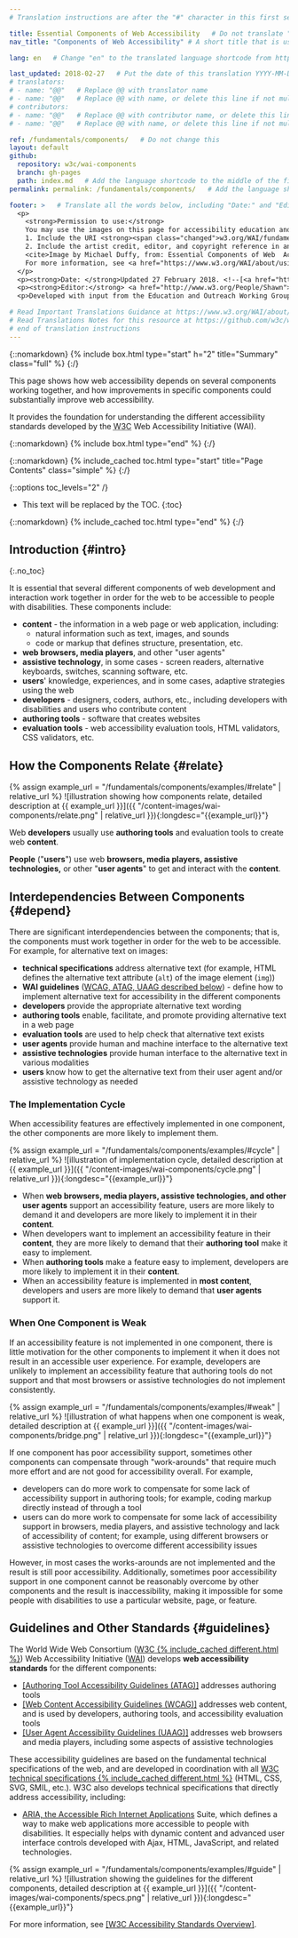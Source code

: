 ```yaml
---
# Translation instructions are after the "#" character in this first section. They are comments that do not show up in the web page. You do not need to translate the instructions after #.

title: Essential Components of Web Accessibility   # Do not translate "title:". Do translate the text after "title:".
nav_title: "Components of Web Accessibility" # A short title that is used in the navigation

lang: en   # Change "en" to the translated language shortcode from https://www.iana.org/assignments/language-subtag-registry/language-subtag-registry

last_updated: 2018-02-27   # Put the date of this translation YYYY-MM-DD (with month in the middle)
# translators: 
# - name: "@@"   # Replace @@ with translator name
# - name: "@@"   # Replace @@ with name, or delete this line if not multiple translators
# contributors:
# - name: "@@"   # Replace @@ with contributor name, or delete this line if none
# - name: "@@"   # Replace @@ with name, or delete this line if not multiple contributors

ref: /fundamentals/components/   # Do not change this
layout: default
github:
  repository: w3c/wai-components
  branch: gh-pages
  path: index.md   # Add the language shortcode to the middle of the filename, for example index.fr.md
permalink: permalink: /fundamentals/components/   # Add the language shortcode to the end; for example /fundamentals/components/fr

footer: >   # Translate all the words below, including "Date:" and "Editor:". Do not change these dates.
  <p>
    <strong>Permission to use:</strong> 
    You may use the images on this page for accessibility education and outreach if you:<br> 
    1. Include the URI <strong><span class="changed">w3.org/WAI/fundamentals/components/</span> <em>prominently</em></strong> near the image, and <br>
    2. Include the artist credit, editor, and copyright reference in any published or posted material:<br>
    <cite>Image by Michael Duffy, from: Essential Components of Web  Accessibility. S.L. Henry, ed. Copyright W3C <sup>®</sup> (MIT, ERCIM, Keio, Beihang). w3.org/WAI/fundamentals/components/</cite><br>
    For more information, see <a href="https://www.w3.org/WAI/about/usingWAImaterial.html">Using WAI Materials</a>.
  </p>
  <p><strong>Date: </strong>Updated 27 February 2018. <!--[<a href="https://www.w3.org/WAI/EO/changelogs/cl-components">changelog</a>]--></p>
  <p><strong>Editor:</strong> <a href="http://www.w3.org/People/Shawn">Shawn Lawton Henry</a>. Graphic artist: Michael Duffy.</p>
  <p>Developed with input from the Education and Outreach Working Group (<a href="http://www.w3.org/WAI/EO/">EOWG</a>).</p>

# Read Important Translations Guidance at https://www.w3.org/WAI/about/translating/#important
# Read Translations Notes for this resource at https://github.com/w3c/wai-components/blob/master/README.md
# end of translation instructions
---
```



{::nomarkdown}
{% include box.html type="start" h="2" title="Summary" class="full" %}
{:/}

This page shows how web accessibility depends on several components working together, and how improvements in specific components could substantially improve web accessibility.

It provides the foundation for understanding the different accessibility standards developed by the <abbr title="World Wide Web Consortium">W3C</abbr> Web Accessibility Initiative (WAI).

{::nomarkdown}
{% include box.html type="end" %}
{:/}

{::nomarkdown}
{% include_cached toc.html type="start" title="Page Contents" class="simple" %}
{:/}

{::options toc_levels="2" /}

-   This text will be replaced by the TOC.
{:toc}

{::nomarkdown}
{% include_cached toc.html type="end" %}
{:/}


## Introduction {#intro}
{:.no_toc}

It is essential that several different components of web development and interaction work together in order for the web to be accessible to people with disabilities. These components include:

-   **content** - the information in a web page or web application, including:
    -   natural information such as text, images, and sounds
    -   code or markup that defines structure, presentation, etc.
-   **web browsers, media players**, and other "user agents"
-   **assistive technology**, in some cases - screen readers, alternative keyboards, switches, scanning software, etc.
-   **users**' knowledge, experiences, and in some cases, adaptive strategies using the web
-   **developers** - designers, coders, authors, etc., including developers with disabilities and users who contribute content
-   **authoring tools** - software that creates websites
-   **evaluation tools** - web accessibility evaluation tools, HTML validators, CSS validators, etc.

## How the Components Relate {#relate}

{% assign example_url = "/fundamentals/components/examples/#relate" | relative_url %}
![illustration showing how components relate, detailed description at {{ example_url }}]({{ "/content-images/wai-components/relate.png" | relative_url }}){:longdesc="{{example_url}}"}

Web **developers** usually use **authoring tools** and evaluation tools to create web **content**.

**People** ("**users**") use web **browsers, media players, assistive technologies,** or other "**user agents**" to get and interact with the **content**.

## Interdependencies Between Components {#depend}

There are significant interdependencies between the components; that is, the components must work together in order for the web to be accessible. For example, for alternative text on images:

-   **technical specifications** address alternative text (for example, HTML defines the alternative text attribute (`alt`) of the image element (`img`))
-   **WAI guidelines** ([WCAG, ATAG, UAAG described below](#guidelines)) - define how to implement alternative text for accessibility in the different components
-   **developers** provide the appropriate alternative text wording
-   **authoring tools** enable, facilitate, and promote providing alternative text in a web page
-   **evaluation tools** are used to help check that alternative text exists
-   **user agents** provide human and machine interface to the alternative text
-   **assistive technologies** provide human interface to the alternative text in various modalities
-   **users** know how to get the alternative text from their user agent and/or assistive technology as needed

### The Implementation Cycle

When accessibility features are effectively implemented in one component, the other components are more likely to implement them.

{% assign example_url = "/fundamentals/components/examples/#cycle" | relative_url %}
![illustration of implementation cycle, detailed description at {{ example_url }}]({{ "/content-images/wai-components/cycle.png" | relative_url }}){:longdesc="{{example_url}}"}

- When **web browsers, media players, assistive technologies, and other user agents** support an accessibility feature, users are more likely to demand it and developers are more likely to implement it in their **content**. 
- When developers want to implement an accessibility feature in their **content**, they are more likely to demand that their **authoring tool** make it easy to implement. 
- When **authoring tools** make a feature easy to implement, developers are more likely to implement it in their **content**. 
- When an accessibility feature is implemented in **most content**, developers and users are more likely to demand that **user agents** support it.

### When One Component is Weak

If an accessibility feature is not implemented in one component, there is little motivation for the other components to implement it when it does not result in an accessible user experience. For example, developers are unlikely to implement an accessibility feature that authoring tools do not support and that most browsers or assistive technologies do not implement consistently.

{% assign example_url = "/fundamentals/components/examples/#weak" | relative_url %}
![illustration of what happens when one component is weak, detailed
description at {{ example_url }}]({{ "/content-images/wai-components/bridge.png" | relative_url }}){:longdesc="{{example_url}}"}

If one component has poor accessibility support, sometimes other components can compensate through "work-arounds" that require much more effort and are not good for accessibility overall. For example,

-   developers can do more work to compensate for some lack of accessibility support in authoring tools; for example, coding markup directly instead of through a tool
-   users can do more work to compensate for some lack of accessibility support in browsers, media players, and assistive technology and lack of accessibility of content; for example, using different browsers or assistive technologies to overcome different accessibility issues

However, in most cases the works-arounds are not implemented and the result is still poor accessibility. Additionally, sometimes poor accessibility support in one component cannot be reasonably overcome by other components and the result is inaccessibility, making it impossible for some people with disabilities to use a particular website, page, or feature.

## Guidelines and Other Standards {#guidelines}

The World Wide Web Consortium ([W3C {% include_cached different.html %}](https://www.w3.org/)) Web Accessibility Initiative ([WAI](https://www.w3.org/WAI/)) develops **web accessibility standards** for the different components:

-   [[Authoring Tool Accessibility Guidelines (ATAG)]](/standards-guidelines/atag/) addresses authoring tools
-   [[Web Content Accessibility Guidelines (WCAG)]](/standards-guidelines/wcag/) addresses web content, and is used by developers, authoring tools, and accessibility evaluation tools
-   [[User Agent Accessibility Guidelines (UAAG)]](/standards-guidelines/uaag/) addresses web browsers and media players, including some aspects of assistive technologies


These accessibility guidelines are based on the fundamental technical specifications of the web, and are developed in coordination with all <a href="https://www.w3.org/TR/">W3C technical specifications {% include_cached different.html %}</a> (HTML, CSS, SVG, SMIL, etc.). W3C also develops technical specifications that directly address accessibility, including:

* [ARIA, the Accessible Rich Internet Applications](/standards-guidelines/aria/) Suite, which defines a way to make web applications more accessible to people with disabilities. It especially helps with dynamic content and advanced user interface controls developed with Ajax, HTML, JavaScript, and related technologies.

{% assign example_url = "/fundamentals/components/examples/#guide" | relative_url %}
![illustration showing the guidelines for the different components, detailed description at {{ example_url }}]({{ "/content-images/wai-components/specs.png" | relative_url }}){:longdesc="{{example_url}}"}

For more information, see [[W3C Accessibility Standards Overview]](/standards-guidelines/).
